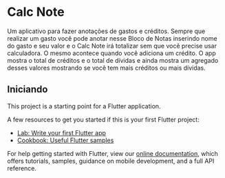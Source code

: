 # Calc Note

Um aplicativo para fazer anotações de gastos e créditos. Sempre que realizar um gasto você pode anotar nesse Bloco de Notas inserindo nome do gasto e seu valor e o Calc Note irá totalizar sem que você precise usar calculadora. O mesmo acontece quando você adiciona um crédito. 
O app mostra o total de créditos e o total de dívidas e ainda mostra um agregado desses valores mostrando se você tem mais créditos ou mais dívidas.

## Iniciando

This project is a starting point for a Flutter application.

A few resources to get you started if this is your first Flutter project:

- [Lab: Write your first Flutter app](https://flutter.dev/docs/get-started/codelab)
- [Cookbook: Useful Flutter samples](https://flutter.dev/docs/cookbook)

For help getting started with Flutter, view our
[online documentation](https://flutter.dev/docs), which offers tutorials,
samples, guidance on mobile development, and a full API reference.
